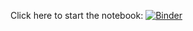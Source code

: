 Click here to start the notebook:
[![Binder](https://mybinder.org/badge_logo.svg)](https://mybinder.org/v2/gh/sunfishstanford/manimjupyter/HEAD?filepath=notebook)
